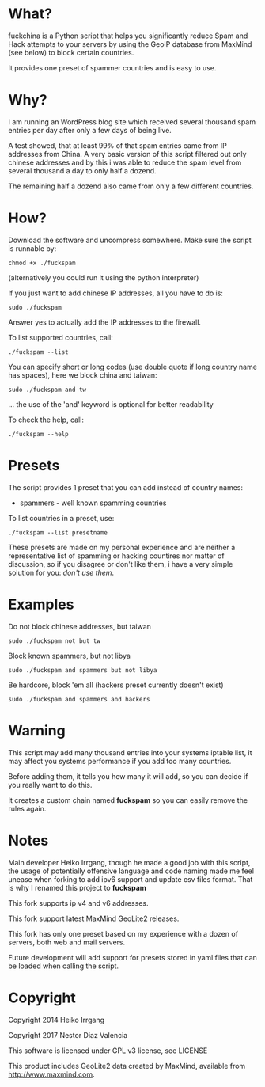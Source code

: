 What?
=====

fuckchina is a Python script that helps you significantly reduce Spam and
Hack attempts to your servers by using the GeoIP database from
MaxMind (see below) to block certain countries.

It provides one preset of spammer countries and is easy to use.

Why?
====

I am running an WordPress blog site which received several thousand spam
entries per day after only a few days of being live.

A test showed, that at least 99% of that spam entries came from IP addresses
from China. A very basic version of this script filtered out only chinese
addresses and by this i was able to reduce the spam level from several thousand
a day to only half a dozend.

The remaining half a dozend also came from only a few different countries.

How?
====

Download the software and uncompress somewhere. Make sure the script is
runnable by:

    chmod +x ./fuckspam
    
(alternatively you could run it using the python interpreter)

If you just want to add chinese IP addresses, all you have to do is:

    sudo ./fuckspam

Answer yes to actually add the IP addresses to the firewall.

To list supported countries, call:

    ./fuckspam --list

You can specify short or long codes (use double quote if long country
name has spaces), here we block china and taiwan:

    sudo ./fuckspam and tw

... the use of the 'and' keyword is optional for better readability

To check the help, call:

    ./fuckspam --help

Presets
=======

The script provides 1 preset that you can add instead of country names:

 * spammers - well known spamming countries


To list countries in a preset, use:

    ./fuckspam --list presetname

These presets are made on my personal experience and are neither a representative
list of spamming or hacking countires nor matter of discussion, so if you disagree
or don't like them, i have a very simple solution for you: <em>don't use them</em>.

Examples
========

Do not block chinese addresses, but taiwan

    sudo ./fuckspam not but tw

Block known spammers, but not libya

    sudo ./fuckspam and spammers but not libya

Be hardcore, block 'em all (hackers preset currently doesn't exist)

    sudo ./fuckspam and spammers and hackers

Warning
=======

This script may add many thousand entries into your systems iptable list, it may
affect you systems performance if you add too many countries.

Before adding them, it tells you how many it will add, so you can decide if you
really want to do this.

It creates a custom chain named **fuckspam** so you can easily remove the rules
again.

Notes
=====

Main developer Heiko Irrgang, though he made a good job with this script, the usage of potentially offensive language and code naming made me feel unease when forking to add ipv6 support and update csv files format. That is why I renamed this project to **fuckspam**

This fork supports ip v4 and v6 addresses.

This fork support latest MaxMind GeoLite2 releases.

This fork has only one preset based on my experience with a dozen of servers, both web and mail servers.

Future development will add support for presets stored in yaml files that can be loaded when calling the script.


Copyright
=========

Copyright 2014 Heiko Irrgang

Copyright 2017 Nestor Diaz Valencia

This software is licensed under GPL v3 license, see LICENSE

This product includes GeoLite2 data created by MaxMind, available from
<a href="http://www.maxmind.com">http://www.maxmind.com</a>.

